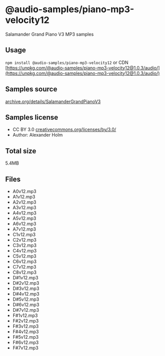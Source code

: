 # @audio-samples/piano-mp3-velocity12

Salamander Grand Piano V3 MP3 samples

## Usage

`npm install @audio-samples/piano-mp3-velocity12` or CDN [https://unpkg.com/@audio-samples/piano-mp3-velocity12@1.0.3/audio/](https://unpkg.com/@audio-samples/piano-mp3-velocity12@1.0.3/audio/)

## Samples source

[archive.org/details/SalamanderGrandPianoV3](https://archive.org/details/SalamanderGrandPianoV3)

## Samples license

- CC BY 3.0 [creativecommons.org/licenses/by/3.0/](http://creativecommons.org/licenses/by/3.0/)
- Author: Alexander Holm 

## Total size

5.4MB

## Files

- A0v12.mp3
- A1v12.mp3
- A2v12.mp3
- A3v12.mp3
- A4v12.mp3
- A5v12.mp3
- A6v12.mp3
- A7v12.mp3
- C1v12.mp3
- C2v12.mp3
- C3v12.mp3
- C4v12.mp3
- C5v12.mp3
- C6v12.mp3
- C7v12.mp3
- C8v12.mp3
- D#1v12.mp3
- D#2v12.mp3
- D#3v12.mp3
- D#4v12.mp3
- D#5v12.mp3
- D#6v12.mp3
- D#7v12.mp3
- F#1v12.mp3
- F#2v12.mp3
- F#3v12.mp3
- F#4v12.mp3
- F#5v12.mp3
- F#6v12.mp3
- F#7v12.mp3